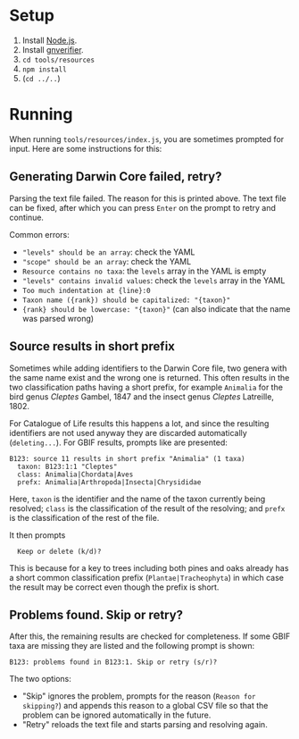 # Setup

  1. Install [Node.js](https://nodejs.org/en/).
  2. Install [gnverifier](https://github.com/gnames/gnverifier).
  3. `cd tools/resources`
  4. `npm install`
  5. (`cd ../..`)

# Running

When running `tools/resources/index.js`, you are sometimes prompted for input.
Here are some instructions for this:

## Generating Darwin Core failed, retry?

Parsing the text file failed. The reason for this is printed above. The text file
can be fixed, after which you can press `Enter` on the prompt to retry and continue.

Common errors:
  - `"levels" should be an array`: check the YAML
  - `"scope" should be an array`: check the YAML
  - `Resource contains no taxa`: the `levels` array in the YAML is empty
  - `"levels" contains invalid values`: check the `levels` array in the YAML
  - `Too much indentation at {line}:0`
  - `Taxon name ({rank}) should be capitalized: "{taxon}"`
  - `{rank} should be lowercase: "{taxon}"` (can also indicate that the name was parsed wrong)

## Source results in short prefix

Sometimes while adding identifiers to the Darwin Core file, two genera with the same
name exist and the wrong one is returned. This often results in the two classification
paths having a short prefix, for example `Animalia` for the bird genus
_Cleptes_ Gambel, 1847 and the insect genus _Cleptes_ Latreille, 1802.

For Catalogue of Life results this happens a lot, and since the resulting identifiers
are not used anyway they are discarded automatically (`deleting...`). For GBIF results,
prompts like are presented:

    B123: source 11 results in short prefix "Animalia" (1 taxa)
      taxon: B123:1:1 "Cleptes"
      class: Animalia|Chordata|Aves
      prefx: Animalia|Arthropoda|Insecta|Chrysididae

Here, `taxon` is the identifier and the name of the taxon currently being resolved; `class`
is the classification of the result of the resolving; and `prefx` is the classification
of the rest of the file.

It then prompts

      Keep or delete (k/d)?

This is because for a key to trees including both pines and oaks already has a short
common classification prefix (`Plantae|Tracheophyta`) in which case the result may be
correct even though the prefix is short.

## Problems found. Skip or retry?

After this, the remaining results are checked for completeness. If some GBIF taxa are
missing they are listed and the following prompt is shown:

    B123: problems found in B123:1. Skip or retry (s/r)?

The two options:

  - "Skip" ignores the problem, prompts for the reason (`Reason for skipping?`) and
    appends this reason to a global CSV file so that the problem can be ignored
    automatically in the future.
  - "Retry" reloads the text file and starts parsing and resolving again.
